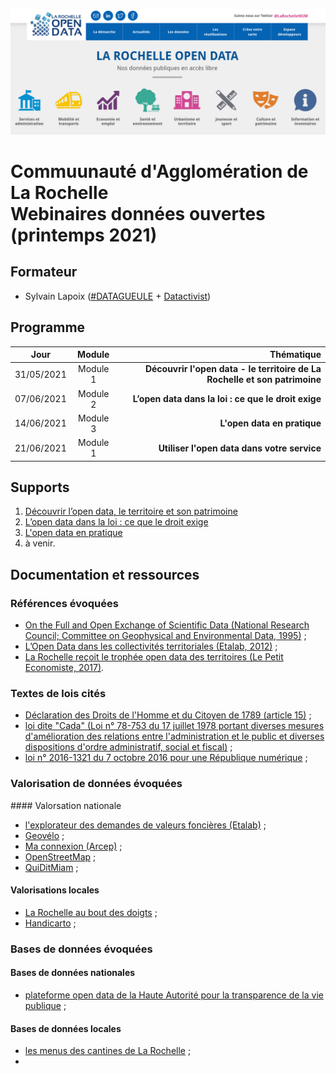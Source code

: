 ![](./img/opendatalr_accueil.png)

# Commuunauté d'Agglomération de La Rochelle<br>Webinaires données ouvertes (printemps 2021)

## Formateur
* Sylvain Lapoix ([#DATAGUEULE](https://www.youtube.com/user/datagueule) + [Datactivist](https://datactivist.coop/))

## Programme

| Jour | Module | Thématique | 
| :-----: | :-----: |  -----: | 
| 31/05/2021 | Module 1 | **Découvrir l'open data - le territoire de La Rochelle et son patrimoine** | 
| 07/06/2021 | Module 2 | **L’open data dans la loi : ce que le droit exige** | 
| 14/06/2021 | Module 3 | **L'open data en pratique** | 
| 21/06/2021 | Module 1 | **Utiliser l'open data dans votre service** | 

## Supports

1. [Découvrir l’open data, le territoire et son patrimoine](https://datactivist.coop/cda_larochelle_webinaire/webinaire_module_1/#1)
2. [L’open data dans la loi : ce que le droit exige](https://datactivist.coop/cda_larochelle_webinaire/webinaire_module_2/#1)
3. [L'open data en pratique](https://datactivist.coop/cda_larochelle_webinaire/webinaire_module_3/#1)
4. à venir.

## Documentation et ressources

### Références évoquées

* [On the Full and Open Exchange of Scientific Data (National Research Council; Committee on Geophysical and Environmental Data, 1995)](https://www.nap.edu/catalog/18769/on-the-full-and-open-exchange-of-scientific-data) ;
* [L’Open Data dans les collectivités territoriales (Etalab, 2012)](https://www.etalab.gouv.fr/lopendatadanslescollectivitesterritoriales) ;
* [La Rochelle reçoit le trophée open data des territoires (Le Petit Economiste, 2017)](https://www.lepetiteconomiste.com/La-Rochelle-recoit-le-trophee-open,7492).


### Textes de lois cités
* [ Déclaration des Droits de l'Homme et du Citoyen de 1789  (article 15)](https://www.legifrance.gouv.fr/contenu/menu/droit-national-en-vigueur/constitution/declaration-des-droits-de-l-homme-et-du-citoyen-de-1789) ;
* [loi dite "Cada" (Loi n° 78-753 du 17 juillet 1978 portant diverses mesures d'amélioration des relations entre l'administration et le public et diverses dispositions d'ordre administratif, social et fiscal)](https://www.legifrance.gouv.fr/loda/id/JORFTEXT000000339241/) ;
* [loi n° 2016-1321 du 7 octobre 2016 pour une République numérique](https://www.legifrance.gouv.fr/dossierlegislatif/JORFDOLE000031589829/) ;


### Valorisation de données évoquées


#### Valorsation nationale
* [l'explorateur des demandes de valeurs foncières (Etalab)](https://app.dvf.etalab.gouv.fr/) ;
* [Geovélo](https://www.geovelo.fr/la-rochelle/route?b=46.174842,-1.146071,46.130994,-1.209437&from=-1.206060,46.162330&to=-1.160560,46.140230) ;
* [Ma connexion (Arcep)](https://maconnexioninternet.arcep.fr/?lat=46.15974929&lng=-1.14999718&zoom=18&mode=debit) ;
* [OpenStreetMap](https://www.openstreetmap.org/#map=18/46.15960/-1.14846) ;
* [QuiDitMiam](https://quiditmiam.fr/features) ;

#### Valorisations locales
* [La Rochelle au bout des doigts](https://www.larochelle.fr/action-municipale/ville-connectee/lapplication-la-rochelle-au-bout-des-doigts) ;
* [Handicarto](https://www.opendatafrance.net/reuse/handicarto-lr-une-application-mobile-pour-faciliter-les-deplacements-des-personnes-en-situation-de-handicap-a-la-rochelle/) ;


### Bases de données évoquées

#### Bases de données nationales
* [plateforme open data de la Haute Autorité pour la transparence de la vie publique](https://www.hatvp.fr/open-data/) ;

#### Bases de données locales
* [les menus des cantines de La Rochelle](https://opendata.agglo-larochelle.fr/portail?search=Restauration+-+Menus+des+restaurants+scolaires) ;
* 